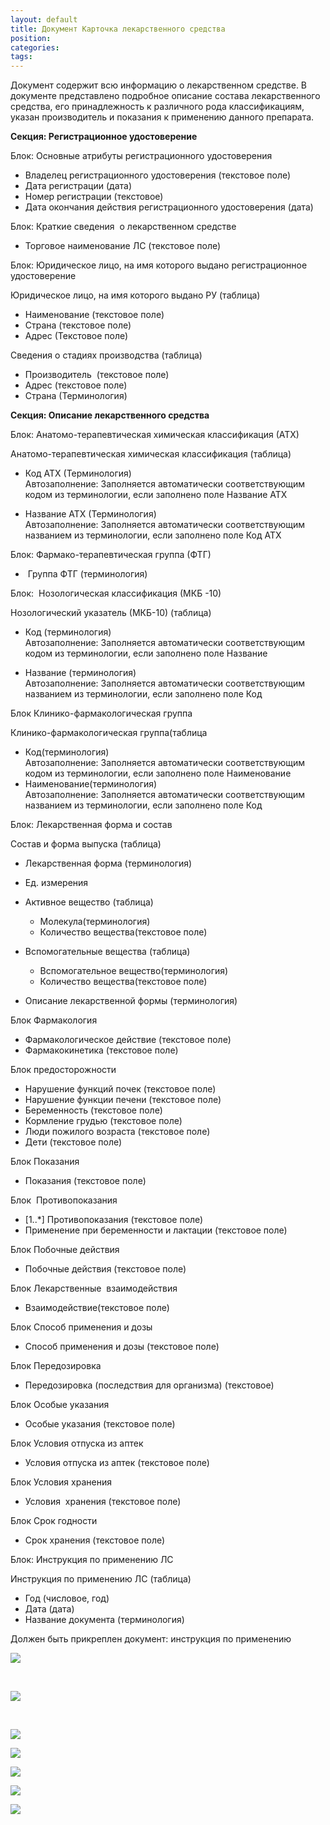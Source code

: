 ```yaml
---
layout: default
title: Документ Карточка лекарственного средства
position: 
categories: 
tags: 
---
```


Документ содержит всю информацию о лекарственном средстве. В документе представлено подробное описание состава лекарственного средства, его принадлежность к различного рода классификациям, указан производитель и показания к применению данного препарата.

**Секция: Регистрационное удостоверение**

Блок: Основные атрибуты регистрационного удостоверения

* Владелец регистрационного удостоверения (текстовое поле)
* Дата регистрации (дата)
* Номер регистрации (текстовое)
* Дата окончания действия регистрационного удостоверения (дата)

Блок: Краткие сведения  о лекарственном средстве

* Торговое наименование ЛС (текстовое поле)

Блок: Юридическое лицо, на имя которого выдано регистрационное удостоверение

Юридическое лицо, на имя которого выдано РУ (таблица)

* Наименование (текстовое поле)
* Страна (текстовое поле)
* Адрес (Текстовое поле)

Сведения о стадиях производства (таблица)

* Производитель  (текстовое поле)
* Адрес (текстовое поле)
* Страна (Терминология)

**Секция: Описание лекарственного средства**

Блок: Анатомо-терапевтическая химическая классификация (АТХ)

Анатомо-терапевтическая химическая классификация (таблица)

* Код АТХ (Терминология)  
Автозаполнение: Заполняется автоматически соответствующим кодом из терминологии, если заполнено поле Название АТХ

* Название АТХ (Терминология)  
Автозаполнение: Заполняется автоматически соответствующим названием из терминологии, если заполнено поле Код АТХ

Блок: Фармако-терапевтическая группа (ФТГ)

*  Группа ФТГ (терминология)

Блок:  Нозологическая классификация (МКБ -10)

Нозологический указатель (МКБ-10) (таблица)

* Код (терминология)  
Автозаполнение: Заполняется автоматически соответствующим  кодом из терминологии, если заполнено поле Название

* Название (терминология)  
Автозаполнение: Заполняется автоматически соответствующим  названием из терминологии, если заполнено поле Код

Блок Клинико-фармакологическая группа

Клинико-фармакологическая группа(таблица

* Код(терминология)  
Автозаполнение: Заполняется автоматически соответствующим  кодом из терминологии, если заполнено поле Наименование
* Наименование(терминология)  
Автозаполнение: Заполняется автоматически соответствующим  названием из терминологии, если заполнено поле Код

Блок: Лекарственная форма и состав

Состав и форма выпуска (таблица)

* Лекарственная форма (терминология)
* Ед. измерения
* Активное вещество (таблица)  
  * Молекула(терминология)
  * Количество вещества(текстовое поле)


* Вспомогательные вещества (таблица)  
  * Вспомогательное вещество(терминология)
  * Количество вещества(текстовое поле)


* Описание лекарственной формы (терминология)

Блок Фармакология

* Фармакологическое действие (текстовое поле)
* Фармакокинетика (текстовое поле)

Блок предосторожности

* Нарушение функций почек (текстовое поле)
* Нарушение функции печени (текстовое поле)
* Беременность (текстовое поле)
* Кормление грудью (текстовое поле)
* Люди пожилого возраста (текстовое поле)
* Дети (текстовое поле)

Блок Показания

* Показания (текстовое поле)

Блок  Противопоказания

* [1..*] Противопоказания (текстовое поле)
* Применение при беременности и лактации (текстовое поле)

Блок Побочные действия

* Побочные действия (текстовое поле)

Блок Лекарственные  взаимодействия

* Взаимодействие(текстовое поле)

Блок Способ применения и дозы

* Способ применения и дозы (текстовое поле)

Блок Передозировка

* Передозировка (последствия для организма) (текстовое)

Блок Особые указания

* Особые указания (текстовое поле)

Блок Условия отпуска из аптек

* Условия отпуска из аптек (текстовое поле)

Блок Условия хранения

* Условия  хранения (текстовое поле)

Блок Срок годности

* Срок хранения (текстовое поле)

Блок: Инструкция по применению ЛС

Инструкция по применению ЛС (таблица)

* Год (числовое, год)
* Дата (дата)
* Название документа (терминология)

Должен быть прикреплен документ: инструкция по применению

![](image2013-3-22-17221.png)

 

![](image2013-3-22-17325.png)

 

![](image2013-3-22-17358.png)

![](image2013-3-22-17425.png)

![](image2013-3-22-17450.png)

![](image2013-3-22-17515.png)

![](image2013-3-22-17542.png)

